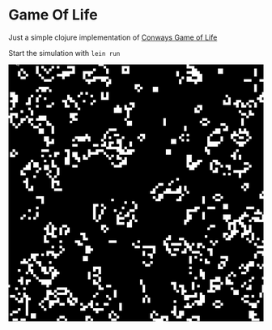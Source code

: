# Game Of Life

Just a simple clojure implementation of [Conways Game of Life](https://en.wikipedia.org/wiki/Conway%27s_Game_of_Life)

Start the simulation with `lein run`

![game of life](resources/github/gameoflife.gif)
